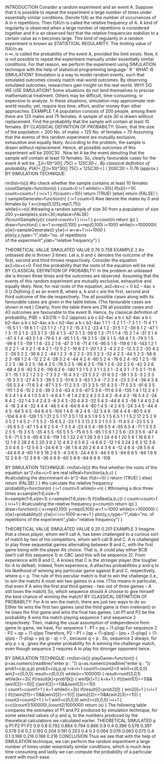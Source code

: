 INTRODUCTION
Consider a random experiment and an event A. Suppose that it is possible to repeat the experiment a large number of times under essentially similar conditions. Denote f(A) as the number of occurrences  of A in n repetitions. 
Then f(A)/n is called the relative frequency of A. A kind of regularity is observed when a large number of repetitions is considered together and it is an observed fact that the relative frequencies stabilize to a certain value as n becomes large. This kind of regularity in a random experiment is known as STATISTICAL REGULARITY.  The limiting value of f(A)/n as   
n  ∞, is called the probability of the event A, provided the limit exists. Now, it is not possible to repeat the experiment manually under essentially similar conditions. For that reason, we perform the experiment using SIMULATION technique with the help of statistical programming language ‘ R ’
WHAT IS SIMULATION?
Simulation is a way to model random events, such that simulated outcomes closely match real-world outcomes. 
By observing simulated outcomes, researchers gain insight on the real world.
WHY DO WE USE SIMULATION?
Some situations do not lend themselves to precise mathematical treatment. Others may be difficult, time-consuming, or expensive to analyze. In these situations, simulation may approximate real-world results; yet, require less time, effort, and/or money than other approaches.
EXAMPLE  1
A population consists of 200 people, among them there are 125 males and 75 females. A sample of size 30 is drawn without replacement. Find the probability that the sample will contain at least 10 females.
BY CLASSICAL DEFINITION OF PROBABILTY: 
Given, that the size of the population = 200
No. of males = 125
No. of females = 75
Assuming that the events of this random experiment are mutually exclusive, exhaustive and equally likely.
According to the problem, the sample is drawn without replacement. Hence, all possible outcomes of this experiment will be 200C30 .
Now let A be the event denoting that the sample will contain at least 10 females.
So, clearly favourable cases for the event A will be , ∑_(i=10)^30▒ 75Ci × 125C30-i . 
By classical definition of probability,
P(A)=  (∑_(i=10)^30▒ 75Ci × 125C30-i ) / 200C30 
 =  0.76 (approx.)
BY SIMULATION TECHNIQUE:

rm(list=ls())
#to check whether the sample contains at least 10 females
countSample=function(x) 
{
	count=0
	i=1
	while(i<=30){
		if(x[i]==1){
			count=count+1
		}
		i=i+1
	}
	if(count>=10){ 
		return (TRUE)
	}else{
		return (FALSE)
	}
}
sampleGenerate=function(n)
{
	i=1
	count=0
#we denote the males by  0 and females by 1
x=c(rep(0,125),rep(1,75))  
	while(i<=n){
#drawing a random sample of size 30 from a population of size 200 y=sample(x,size=30,replace=FALSE) 		
if(countSample(y)){
			count=count+1
		}
		i=i+1
	}
	p=count/n
	return (p) 
}
draw=function() 
{
	w=1
	x=rep(0,100)
	y=rep(0,100)
	i=1000
	while(i<=100000){
		x[w]=sampleGenerate(i)
		y[w]=i
		w=w+1
		i=i+1000
	}
	plot(y,x,type="l",xlab="no. of repetitions   
           of the experiment",ylab="relative frequency")
}


THEORETICAL VALUE	SIMULATED VALUE
0.76	0.758
EXAMPLE  2
An unbiased die is thrown 3 times. Let a, b and c denotes the outcome of the first, second and third throws respectively. Consider the equation ax2+bx+c=0. Find the probability that the roots of the equation will be real.
BY CLASSICAL DEFINITION OF PROBABILTY: 
In the problem an unbiased die is thrown three times and the outcomes are observed.
Assuming that the events of this random experiment are mutually exclusive, exhaustive and equally likely.
Now, for real roots of the equation,
ax2+bx+c = 0
b2 – 4ac ≥ 0             		 (*)
Defining (*) as an event B, where a, b and c are the first, second and third outcome of the die respectively.
The all possible cases along with its favourable cases are given in the table below. (The favourable cases are shown in red ) 
Clearly, from the table there are 216 all possible cases and 43 outcomes are favourable to the event B.
Hence, by classical definition of probability,
P(B) = 43/216  = 0.2 (approx)
a	b	c	b2-4ac	a	b	c	b2-4ac	a	b	c	b2-4ac	a	b	c	b2-4ac	a	b	c	b2-4ac	a	b	c	b2-4ac
1	1	1	-3	2	1	1	-7	3	1	1	-11	4	1	1	-15	5	1	1	-19	6	1	1	-23
1	1	2	-7	2	1	2	-15	3	1	2	-23	4	1	2	-31	5	1	2	-39	6	1	2	-47
1	1	3	-11	2	1	3	-23	3	1	3	-35	4	1	3	-47	5	1	3	-59	6	1	3	-71
1	1	4	-15	2	1	4	-31	3	1	4	-47	4	1	4	-63	5	1	4	-79	6	1	4	-95
1	1	5	-19	2	1	5	-39	3	1	5	-59	4	1	5	-79	5	1	5	-99	6	1	5	-119
1	1	6	-23	2	1	6	-47	3	1	6	-71	4	1	6	-95	5	1	6	-119	6	1	6	-143
1	2	1	0	2	2	1	-4	3	2	1	-8	4	2	1	-12	5	2	1	-16	6	2	1	-20
1	2	2	-4	2	2	2	-12	3	2	2	-20	4	2	2	-28	5	2	2	-36	6	2	2	-44
1	2	3	-8	2	2	3	-20	3	2	3	-32	4	2	3	-44	5	2	3	-56	6	2	3	-68
1	2	4	-12	2	2	4	-28	3	2	4	-44	4	2	4	-60	5	2	4	-76	6	2	4	-92
1	2	5	-16	2	2	5	-36	3	2	5	-56	4	2	5	-76	5	2	5	-96	6	2	5	-116
1	2	6	-20	2	2	6	-42	3	2	6	-68	4	2	6	-92	5	2	6	-116	6	2	6	-140
1	3	1	5	2	3	1	1	3	3	1	-3	4	3	1	-7	5	3	1	-11	6	3	1	-15
1	3	2	1	2	3	2	-7	3	3	2	-15	4	3	2	-23	5	3	2	-31	6	3	2	-39
1	3	3	-3	2	3	3	-15	3	3	3	-27	4	3	3	-39	5	3	3	-51	6	3	3	-63
1	3	4	-7	2	3	4	-23	3	3	4	-39	4	3	4	-55	5	3	4	-71	6	3	4	-87
1	3	5	-11	2	3	5	-31	3	3	5	-51	4	3	5	-71	5	3	5	-91	6	3	5	-111
1	3	6	-15	2	3	6	-39	3	3	6	-63	4	3	6	-87	5	3	6	-111	6	3	6	-135
1	4	1	12	2	4	1	8	3	4	1	4	4	4	1	0	5	4	1	-4	6	4	1	-8
1	4	2	8	2	4	2	0	3	4	2	-8	4	4	2	-16	5	4	2	-24	6	4	2	-32
1	4	3	4	2	4	3	-8	3	4	3	-20	4	4	3	-32	5	4	3	-44	6	4	3	-56
1	4	4	0	2	4	4	-16	3	4	4	-32	4	4	4	-48	5	4	4	-64	6	4	4	-80
1	4	5	-4	2	4	5	-24	3	4	5	-44	4	4	5	-64	5	4	5	-84	6	4	5	-104
1	4	6	-8	2	4	6	-32	3	4	6	-56	4	4	6	-80	5	4	6	-104	6	4	6	-128
1	5	1	21	2	5	1	17	3	5	1	13	4	5	1	9	5	5	1	5	6	5	1	1
1	5	2	17	2	5	2	9	3	5	2	1	4	5	2	-7	5	5	2	-15	6	5	2	-23
1	5	3	13	2	5	3	1	3	5	3	-11	4	5	3	-23	5	5	3	-35	6	5	3	-47
1	5	4	9	2	5	4	-7	3	5	4	-23	4	5	4	-39	5	5	4	-55	6	5	4	-71
1	5	5	5	2	5	5	-15	3	5	5	-35	4	5	5	-55	5	5	5	-75	6	5	5	-95
1	5	6	1	2	5	6	-23	3	5	6	-47	4	5	6	-71	5	5	6	-95	6	5	6	-119
1	6	1	32	2	6	1	28	3	6	1	24	4	6	1	20	5	6	1	16	6	6	1	12
1	6	2	28	2	6	2	20	3	6	2	12	4	6	2	4	5	6	2	-4	6	6	2	-12
1	6	3	24	2	6	3	12	3	6	3	0	4	6	3	-12	5	6	3	-24	6	6	3	-36
1	6	4	20	2	6	4	4	3	6	4	-12	4	6	4	-28	5	6	4	-44	6	6	4	-60
1	6	5	16	2	6	5	-4	3	6	5	-24	4	6	5	-44	5	6	5	-64	6	6	5	-84
1	6	6	12	2	6	6	-12	3	6	6	-36	4	6	6	-60	5	6	6	-84	6	6	6	-108

BY SIMULATION TECHNIQUE:
rm(list=ls())
#to find whether the roots of the equation a*x^2+b*x+c=0 are real
isReal=function(a,b,c)
 {	
	#calculating the discriminant
d= b^2-4*a*c 
	if(d>=0)
	{
		return (TRUE)
	}
	else{
		return (FALSE)
	}
}
#to calculate the relative frequency
probability=function(n) 
{
	i=1
	count=0
	while(i<=n)
	{
		#throwing a dice three times
		a=sample(1:6,size=1)	
		b=sample(1:6,size=1)
		c=sample(1:6,size=1)
		if(isReal(a,b,c))
		{
			count=count+1
		}
		i=i+1
	}
	#calculating the relative frequency
p=count/n 
	return (p)
}
draw=function()
{
	x=rep(0,100)
	y=rep(0,100)
	w=1
	i=1000
	while(i<=100000)
	{
		x[w]=probability(i)
		y[w]=i
		i=i+1000
		w=w+1
	}
	plot(y,x,type="l",xlab="no. of repetitions of the 
		experiment",ylab="relative frequency")
}



THEORETICAL VALUE	SIMULATED VALUE
0.20	0.201
EXAMPLE  3
Imagine that a chess player, whom we’ll call A, has been challenged to a curious sort of match by two of his competitors, whom we’ll call B and C. A is challenged to play three sequential games alternating between B and C, with the first game being with the player A’s choice. That is, A could play either BCB (we’ll call this sequence 1) or CBC (and this will be sequence 2). From experience with B and C, A knows that C is the stronger player (the tougher for A to defeat). Indeed, from experience, A attaches probabilities p and q to his likelihood of winning any particular game against B and C, respectively, where q < p. The rule of this peculiar match is that to win the challenge (i.e., to win the match) A must win two games in a row. (This means in particular, that even if A wins the first and third games - two out of three games – A still loses the match) So, which sequence should A choose to give himself the best chance of winning the match?
BY CLASSICAL DEFINITION OF PROBABILTY: 
For A to win the match, there are just two ways to do so. Either he wins the first two games (and the third game is then irrelevant) or he loses the first game and wins the final two games. Let P1 and P2 be the probability A wins the match playing sequence 1 and sequence 2 respectively. Then, making the usual assumption of independence from game to game, we have,
For sequence 1 : P1 = pq + (1-p)qp
For sequence 2 : P2 = qp + (1-q)pq
Therefore,
P2 – P1 = [qp + (1-q)pq] – [pq + (1-p)qp]
	     = (1-q)pq  – (1-p)qp
	     = pq (p - q) > 0 ,
because q < p . So, sequence 2 always, for any p > q , gives the greater probability for A winning the challenge match, even though sequence 2 requires A to play his stronger opponent twice.

BY SIMULATION TECHNIQUE:
rm(list=ls())
playGame=function()
{
	p=as.numeric(readline("enter p : "))
	q=as.numeric(readline("enter q : "))
	prob1=c(p,q,p) 
	prob2=c(q,p,q)
	i=k=l=1
	count1=count2=0
	win1=c(0,0,0) 
	win2=c(0,0,0) 
	result=c(0,0,0)
	while(i<=100000)
	{
		result=runif(3,0,1) 
		while(k<=3){
			if(result[k]<prob1[k])
			{
				win1[k]=1
			}
			k=k+1
		}
	           if(((win1[1]==1)&&(win1[2]==1))||
		         ((win1[2]==1)&&(win1[3]==1)))  
		{
			count1=count1+1
		}
		k=1
		while(l<=3){
			if(result[l]<prob2[l])
			{
				win2[l]=1
			}
			l=l+1
		}
		if(((win2[1]==1)&&(win2[2]==1))||
				((win2[2]==1)&&(win2[3]==1)))
		{
			count2=count2+1
		}
		l=1
		win1=c(0,0,0)
		win2=c(0,0,0)
		i=i+1
	}
	x=c((count1/100000),(count2/100000))
	return (x)
}
The following table compares the estimates of P1 and P2 produced by simulation technique, for some selected values of p and q, to the numbers produced by the theoretical calculations we calculated earlier.
	THEORETICAL	SIMULATED
p	q	P1	P2	P1	P2
0.9	0.8	0.792	0.864	0.794	0.866
0.9	0.4	0.396	0.576	0.397	0.578
0.6	0.2	0.192	0.204	0.191	0.203
0.4	0.3	0.064	0.076	0.063	0.075
0.4	0.1	0.168	0.216	0.166	0.216
CONCLUSION
Thus we see that with the help of SIMULATION technique, we can perform the random experiment a large number of times under essentially similar conditions, which is much less time consuming and lastly we can compute the probability of a particular event with much ease. 

